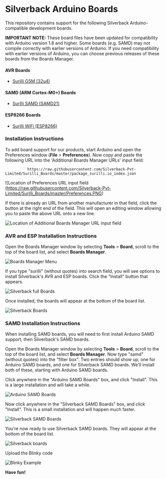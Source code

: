 # Silverback Arduino Boards

This repository contains support for the following Silverback Arduino-compatible development boards.

**IMPORTANT NOTE:** These board files have been updated for compatibility with Arduino version 1.8 and higher. Some boards (e.g. SAMD) may not compile correctly with earlier versions of Arduino. If you need compatibility with earlier versions of Arduino, you can choose previous releases of these boards from the Boards Manager.

#### AVR Boards

* [Surilli GSM (32u4)](https://www.surilli.io)

#### SAMD (ARM Cortex-M0+) Boards

* [Surilli SAMD (SAMD21)](https://www.surilli.io)

#### ESP8266 Boards

* [Surilli WiFi (ESP8266)](https://www.surilli.io)

### Installation Instructions

To add board support for our products, start Arduino and open the Preferences window (**File** > **Preferences**). Now copy and paste the following URL into the 'Additional Boards Manager URLs' input field:

              https://raw.githubusercontent.com/Silverback-Pvt-Limited/Surilli_Boards/master/package_surilli.io_index.json
              
![Location of Preferences URL input field (https://raw.githubusercontent.com/Silverback-Pvt-Limited/Surilli_Boards/master/Preferences.PNG)

If there is already an URL from another manufacturer in that field, click the button at the right end of the field. This will open an editing window allowing you to paste the above URL onto a new line.

![Location of Additional Boards Manager URL input field](https://raw.githubusercontent.com/Silverback-Pvt-Limited/Surilli_Boards/master/Additional%20Board%20Manager%20URL.PNG)

### AVR and ESP Installation Instructions

Open the Boards Manager window by selecting **Tools** > **Board**, scroll to the top of the board list, and select **Boards Manager**.

![Boards Manager Menu](manager-menu.png)

If you type "surilli" (without quotes) into search field, you will see options to install Silverback's AVR and ESP boards. Click the "Install" button that appears. 

![Silverback full Boards](install.png)

Once installed, the boards will appear at the bottom of the board list.

![Silverback Boards](surilliboards.png)

### SAMD Installation Instructions

When installing SAMD boards, you will need to first install Arduino SAMD support, then Silverback's SAMD boards.

Open the Boards Manager window by selecting **Tools** > **Board**, scroll to the top of the board list, and select **Boards Manager**. Now type "samd" (without quotes) into the "filter box". Two entries should show up, one for Arduino SAMD boards, and one for Silverback SAMD boards. We'll install both of these, starting with Arduino SAMD boards.

Click anywhere in the "Arduino SAMD Boards" box, and click "Install". This is a large installation and will take a while.

![Arduino SAMD Boards](manager-arrow.png)

Now click anywhere in the "Silverback SAMD Boards" box, and click "Install". This is a small installation and will happen much faster.

![Silverback SAMD Boards](manager-arrow2.png)

You're now ready to use Silverback SAMD boards. They will appear at the bottom of the board list.

![Silverback boards](full-boards.png)

 Upload the Blinky code
 
 ![Blinky Example](example.png)
 
**Have fun!**<br>
